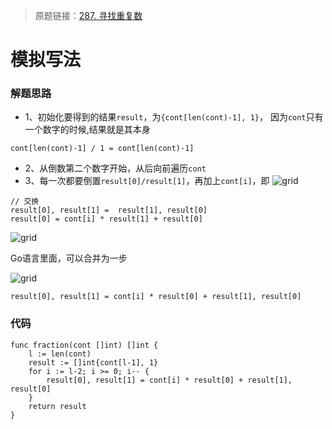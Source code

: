> 原题链接：[287. 寻找重复数](https://leetcode-cn.com/problems/find-the-duplicate-number/)

# 模拟写法
### 解题思路
* 1、初始化要得到的结果``result``，为``{cont[len(cont)-1], 1}``，
因为``cont``只有一个数字的时候,结果就是其本身
```
cont[len(cont)-1] / 1 = cont[len(cont)-1]
```
* 2、从倒数第二个数字开始，从后向前遍历``cont``
* 3、每一次都要倒置``result[0]/result[1]``，再加上``cont[i]``，即
![grid](../pictures/problems/lcp02/1.png)

```
// 交换
result[0], result[1] =  result[1], result[0]
result[0] = cont[i] * result[1] + result[0]
```

![grid](../pictures/problems/lcp02/2.png)

Go语言里面，可以合并为一步

![grid](../pictures/problems/lcp02/3.png)

```
result[0], result[1] = cont[i] * result[0] + result[1], result[0]
```

### 代码

```golang
func fraction(cont []int) []int {
	l := len(cont)
	result := []int{cont[l-1], 1}
	for i := l-2; i >= 0; i-- {
		result[0], result[1] = cont[i] * result[0] + result[1], result[0]
	}
	return result
}
```